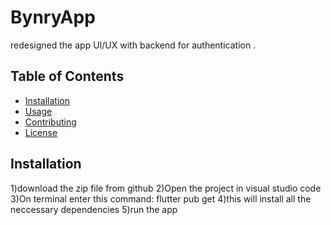 # BynryApp

redesigned the app UI/UX with backend for authentication .

## Table of Contents

- [Installation](#installation)
- [Usage](#usage)
- [Contributing](#contributing)
- [License](#license)

## Installation

1)download the zip file from github
2)Open the project in visual studio code 
3)On terminal enter this command: flutter pub get
4)this will install all the neccessary dependencies
5)run the app



